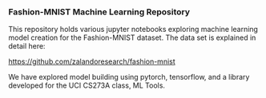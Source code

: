 ### Fashion-MNIST Machine Learning Repository

This repository holds various jupyter notebooks exploring machine learning model creation for the Fashion-MNIST dataset. The data set is explained in detail here:

https://github.com/zalandoresearch/fashion-mnist

We have explored model building using pytorch, tensorflow, and a library developed for the UCI CS273A class, ML Tools. 
